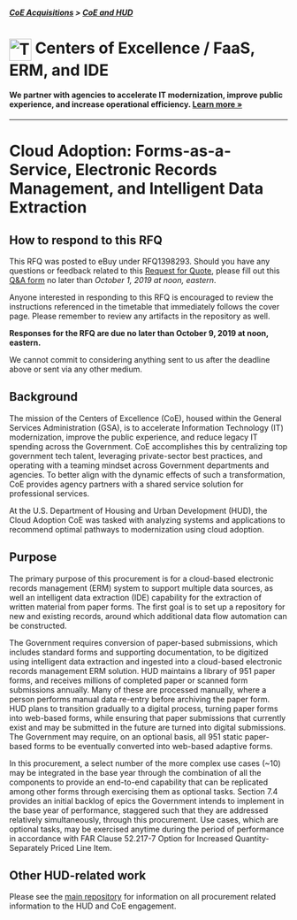 ##### [CoE Acquisitions](https://github.com/GSA/coe-acquisitions) > [CoE and HUD](https://github.com/GSA/coe-hud-acquisitions)

<h1><img src="https://coe.gsa.gov/img/coe-logomark.svg" width="40px" align="top" alt="The Centers of Excellence Logo"> Centers of Excellence / FaaS, ERM, and IDE</h1>

#### We partner with agencies to accelerate IT modernization, improve public experience, and increase operational efficiency. [Learn more »](https://coe.gsa.gov/)

---

# Cloud Adoption: Forms-as-a-Service, Electronic Records Management, and Intelligent Data Extraction

## How to respond to this RFQ

This RFQ was posted to eBuy under RFQ1398293. Should you have any questions or feedback related to this [Request for Quote](https://github.com/GSA/coe-hud-acq-faas-erm-ide/blob/master/Amendment-0002-RFQ-FaaS-ERM-IDE.pdf), please fill out this [Q&A form](https://docs.google.com/forms/d/e/1FAIpQLScC-gK8AxakfgjNkXFH6Ku4PZ6lHR6D_gZgJjUI-xPu6jIy9A/viewform) no later than *October 1, 2019 at noon, eastern*.

Anyone interested in responding to this RFQ is encouraged to review the instructions referenced in the timetable that immediately follows the cover page. Please remember to review any artifacts in the repository as well.

**Responses for the RFQ are due no later than October 9, 2019 at noon, eastern.**

We cannot commit to considering anything sent to us after the deadline above or sent via any other medium.

## Background

The mission of the Centers of Excellence (CoE), housed within the General Services Administration (GSA), is to accelerate Information Technology (IT) modernization, improve the public experience, and reduce legacy IT spending across the Government. CoE accomplishes this by centralizing top government tech talent, leveraging private-sector best practices, and operating with a teaming mindset across Government departments and agencies. To better align with the dynamic effects of such a transformation, CoE provides agency partners with a shared service solution for professional services.

At the U.S. Department of Housing and Urban Development (HUD), the Cloud Adoption CoE was tasked with analyzing systems and applications to recommend optimal pathways to modernization using cloud adoption.

## Purpose

The primary purpose of this procurement is for a cloud-based electronic records management (ERM) system to support multiple data sources, as well an intelligent data extraction (IDE) capability for the extraction of written material from paper forms. The first goal is to set up a repository for new and existing records, around which additional data flow automation can be constructed.

The Government requires conversion of paper-based submissions, which includes standard forms and supporting documentation, to be digitized using intelligent data extraction and ingested into a cloud-based electronic records management ERM solution. HUD maintains a library of 951 paper forms, and receives millions of completed paper or scanned form submissions annually. Many of these are processed manually, where a person performs manual data re-entry before archiving the paper form. HUD plans to transition gradually to a digital process, turning paper forms into web-based forms, while ensuring that paper submissions that currently exist and may be submitted in the future are turned into digital submissions. The Government may require, on an optional basis, all 951 static paper-based forms to be eventually converted into web-based adaptive forms.

In this procurement, a select number of the more complex use cases (~10) may be integrated in the base year through the combination of all the components to provide an end-to-end capability that can be replicated among other forms through exercising them as optional tasks. Section 7.4 provides an initial backlog of epics the Government intends to implement in the base year of performance, staggered such that they are addressed relatively simultaneously, through this procurement. Use cases, which are optional tasks, may be exercised anytime during the period of performance in accordance with FAR Clause 52.217-7 Option for Increased Quantity-Separately Priced Line Item. 

## Other HUD-related work
Please see the [main repository](https://github.com/GSA/coe-hud-acquisitions/) for information on all procurement related information to the HUD and CoE engagement.
